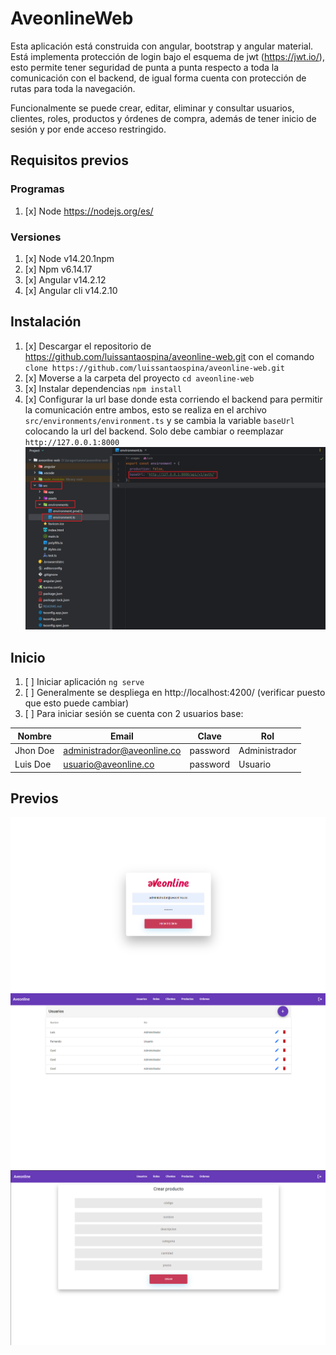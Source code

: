 # AveonlineWeb
Esta aplicación está construida con angular, bootstrap y angular material.
Está implementa protección de login bajo el esquema de jwt (https://jwt.io/), esto permite tener seguridad de punta a punta respecto a toda la comunicación con el backend, de igual forma cuenta con protección de rutas para toda la navegación.

Funcionalmente se puede crear, editar, eliminar y consultar usuarios, clientes, roles, productos y órdenes de compra, además de tener inicio de sesión y por ende acceso restringido.

## Requisitos previos

### Programas
1. [x] Node https://nodejs.org/es/

### Versiones
1. [x] Node v14.20.1npm
2. [x] Npm v6.14.17
3. [x] Angular v14.2.12
4. [x] Angular cli v14.2.10

## Instalación
1. [x] Descargar el repositorio de https://github.com/luissantaospina/aveonline-web.git con el comando `clone https://github.com/luissantaospina/aveonline-web.git`
2. [x] Moverse a la carpeta del proyecto `cd aveonline-web`
3. [x] Instalar dependencias `npm install`
4. [x] Configurar la url base donde esta corriendo el backend para permitir la comunicación entre ambos, esto se realiza en el archivo `src/environments/environment.ts` y se cambia la variable `baseUrl` colocando la url del backend. Solo debe cambiar o reemplazar `http://127.0.0.1:8000`
![base.png](src%2Fassets%2Fbase.png)


## Inicio
1. [ ] Iniciar aplicación `ng serve`
2. [ ] Generalmente se despliega en http://localhost:4200/ (verificar puesto que esto puede cambiar)
3. [ ] Para iniciar sesión se cuenta con 2 usuarios base:

| Nombre            | Email | Clave    | Rol |
-------------------|-------|----------|----|
   | Jhon Doe          | administrador@aveonline.co | password | Administrador |
   | Luis Doe          | usuario@aveonline.co | password | Usuario |

## Previos
![login.png](src%2Fassets%2Flogin.png)
![users.png](src%2Fassets%2Fusers.png)
![create.png](src%2Fassets%2Fcreate.png)

